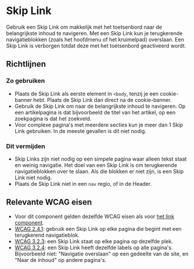 # Skip Link

Gebruik een Skip Link om makkelijk met het toetsenbord naar de belangrijkste inhoud te navigeren.
Met een Skip Link kun je terugkerende navigatieblokken (zoals het hoofdmenu of het kruimelpad) overslaan.
Een Skip Link is verborgen totdat deze met het toetsenbord geactiveerd wordt.

## Richtlijnen

### Zo gebruiken

- Plaats de Skip Link als eerste element in `<body`, tenzij je een cookie-banner hebt.
  Plaats de Skip Link dan direct na de cookie-banner.
- Gebruik de Skip Link om naar de belangrijkste inhoud te navigeren.
  Op een artikelpagina is dat bijvoorbeeld de titel van het artikel, op een zoekpagina is dat het zoekveld.
- Voor complexe pagina's met meerdere secties kun je meer dan 1 Skip Link gebruiken.
  In de meeste gevallen is dit niet nodig.

### Dit vermijden

- Skip Links zijn niet nodig op een simpele pagina waar alleen tekst staat en weinig navigatie.
  Het doel van een Skip Link is om terugkerende navigatieblokken over te slaan.
  Als die blokken er niet zijn, is een Skip Link niet nodig.
- Plaats de Skip Link niet in een `nav` regio, of in de Header.

## Relevante WCAG eisen

- Voor dit component gelden dezelfde WCAG eisen als voor [het link component](https://amsterdam.github.io/design-system/?path=/docs/react_navigation-link--docs).
- [WCAG 2.4.1](https://www.w3.org/TR/WCAG22/#bypass-blocks): gebruik een Skip Link op elke pagina die begint met een terugkerend navigatieblok.
- [WCAG 3.2.3](https://www.w3.org/TR/WCAG22/#consistent-navigation): een Skip Link staat op elke pagina op dezelfde plek.
- [WCAG 3.2.4](https://www.w3.org/TR/WCAG22/#consistent-identification): een Skip Link heeft dezelfde labels op alle pagina's. Bijvoorbeeld niet: "Navigatie overslaan" op een gedeelte van de site, en "Naar de inhoud" op andere pagina's.

